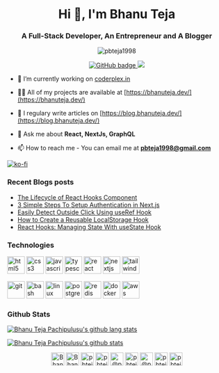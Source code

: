 <h1 align="center">Hi 👋, I'm Bhanu Teja</h1>
<h3 align="center">A Full-Stack Developer, An Entrepreneur and A Blogger</h3>

<p align="center"> <img src="https://komarev.com/ghpvc/?username=pbteja1998" alt="pbteja1998" /> </p>

<p align="center">
  <a href="https://github.com/pbteja1998?tab=followers">
    <img src="https://img.shields.io/github/followers/pbteja1998?label=Followers&logo=GitHub&style=for-the-badge" alt="GitHub badge" />
  </a>
  <a href="http://twitter.com/pbteja1998">
    <img src="https://img.shields.io/twitter/follow/pbteja1998?label=Twitter&logo=twitter&style=for-the-badge" />
  </a>
</p>

- 🔭 I’m currently working on [coderplex.in](https://coderplex.in)

- 👨‍💻 All of my projects are available at [https://bhanuteja.dev/](https://bhanuteja.dev/)

- 📝 I regulary write articles on [https://blog.bhanuteja.dev/](https://blog.bhanuteja.dev/)

- 💬 Ask me about **React, NextJs, GraphQL**

- 📫 How to reach me - You can email me at **pbteja1998@gmail.com** 

[![ko-fi](https://www.ko-fi.com/img/githubbutton_sm.svg)](https://ko-fi.com/J3J72JK30)

### Recent Blogs posts
<!-- BLOG-POST-LIST:START -->
- [The Lifecycle of React Hooks Component](https://blog.bhanuteja.dev/the-lifecycle-of-react-hooks-component)
- [3 Simple Steps To Setup Authentication in Next.js](https://blog.bhanuteja.dev/3-simple-steps-to-setup-authentication-in-nextjs)
- [Easily Detect Outside Click Using useRef Hook](https://blog.bhanuteja.dev/easily-detect-outside-click-using-useref-hook)
- [How to Create a Reusable LocalStorage Hook](https://blog.bhanuteja.dev/how-to-create-a-reusable-localstorage-hook)
- [React Hooks: Managing State With useState Hook](https://blog.bhanuteja.dev/react-hooks-managing-state-with-usestate-hook)
<!-- BLOG-POST-LIST:END -->

### Technologies
<p>
    <img src="https://devicons.github.io/devicon/devicon.git/icons/html5/html5-original-wordmark.svg" alt="html5" width="40" height="40"/>
    <img src="https://devicons.github.io/devicon/devicon.git/icons/css3/css3-original-wordmark.svg" alt="css3" width="40" height="40"/>
    <img src="https://devicons.github.io/devicon/devicon.git/icons/javascript/javascript-original.svg" alt="javascript" width="40" height="40"/>
    <img src="https://devicons.github.io/devicon/devicon.git/icons/typescript/typescript-original.svg" alt="typescript" width="40" height="40"/>
    <img src="https://devicons.github.io/devicon/devicon.git/icons/react/react-original-wordmark.svg" alt="react" width="40" height="40"/>
    <img src="https://cdn.worldvectorlogo.com/logos/nextjs-3.svg" alt="nextjs" width="40" height="40"/>
    <img src="https://www.vectorlogo.zone/logos/tailwindcss/tailwindcss-icon.svg" alt="tailwind" width="40" height="40"/>     
</p>
<p>
    <img src="https://www.vectorlogo.zone/logos/git-scm/git-scm-icon.svg" alt="git" width="40" height="40"/>
    <img src="https://www.vectorlogo.zone/logos/gnu_bash/gnu_bash-icon.svg" alt="bash" width="40" height="40"/>
    <img src="https://devicons.github.io/devicon/devicon.git/icons/linux/linux-original.svg" alt="linux" width="40" height="40"/>
    <img src="https://devicons.github.io/devicon/devicon.git/icons/postgresql/postgresql-original-wordmark.svg" alt="postgresql" width="40" height="40"/>  
    <img src="https://devicons.github.io/devicon/devicon.git/icons/redis/redis-original-wordmark.svg" alt="redis" width="40" height="40"/>
    <img src="https://devicons.github.io/devicon/devicon.git/icons/docker/docker-original-wordmark.svg" alt="docker" width="40" height="40"/>
    <img src="https://devicons.github.io/devicon/devicon.git/icons/amazonwebservices/amazonwebservices-original-wordmark.svg" alt="aws" width="40" height="40"/>         
</p>

### Github Stats

[![Bhanu Teja Pachipulusu's github lang stats](https://github-readme-stats.vercel.app/api/top-langs?username=pbteja1998&show_icons=true&count_private=true&layout=compact)](https://github.com/anuraghazra/github-readme-stats)


[![Bhanu Teja Pachipulusu's github stats](https://github-readme-stats.vercel.app/api?username=pbteja1998&show_icons=true&count_private=true)](https://github.com/anuraghazra/github-readme-stats)


<p align="center">
    <a href="https://bhanuteja.dev" target="blank"><img align="center" src="https://github.com/pbteja1998/pbteja1998/blob/master/images/logo.png" alt="Bhanu Teja's Portfolio" height="30" width="30" /></a>
    <a href="https://blog.bhanuteja.dev" target="blank"><img align="center" src="https://cdn.hashnode.com/res/hashnode/image/upload/v1592752137870/scHk9tTaA.png" alt="Bhanu Teja's Blog" height="30" width="30" /></a>
    <a href="https://linkedin.com/in/pbteja1998" target="blank"><img align="center" src="https://cdn.jsdelivr.net/npm/simple-icons@3.0.1/icons/linkedin.svg" alt="pbteja1998" height="30" width="30" /></a>
    <a href="https://twitter.com/pbteja1998" target="blank"><img align="center" src="https://cdn.jsdelivr.net/npm/simple-icons@3.0.1/icons/twitter.svg" alt="pbteja1998" height="30" width="30" /></a>
    <a href="https://hashnode.com/@pbteja1998" target="blank"><img align="center" src="https://cdn.hashnode.com/res/hashnode/image/upload/v1592752137870/scHk9tTaA.png" alt="@pbteja1998" height="30" width="30" /></a>
    <a href="https://dev.to/pbteja1998" target="blank"><img align="center" src="https://cdn.jsdelivr.net/npm/simple-icons@3.0.1/icons/dev-dot-to.svg" alt="pbteja1998" height="30" width="30" /></a>
    <a href="https://medium.com/@pbteja1998" target="blank"><img align="center" src="https://cdn.jsdelivr.net/npm/simple-icons@3.0.1/icons/medium.svg" alt="@pbteja1998" height="30" width="30" /></a>    
    <a href="https://codepen.io/pbteja1998" target="blank"><img align="center" src="https://cdn.jsdelivr.net/npm/simple-icons@3.0.1/icons/codepen.svg" alt="pbteja1998" height="30" width="30" /></a>
    <a href="https://codesandbox.com/pbteja1998" target="blank"><img align="center" src="https://cdn.jsdelivr.net/npm/simple-icons@3.0.1/icons/codesandbox.svg" alt="pbteja1998" height="30" width="30" /></a>
</p>
